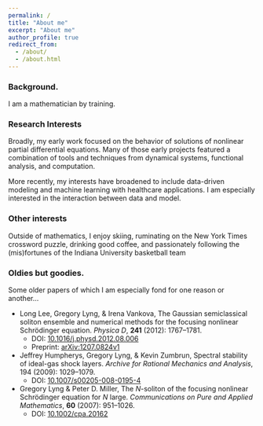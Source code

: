 ```yaml
---
permalink: /
title: "About me"
excerpt: "About me"
author_profile: true
redirect_from: 
  - /about/
  - /about.html
---
```


### Background. 
I am a mathematician by training.  

### Research Interests

Broadly, my early work focused on the behavior of solutions of nonlinear partial differential equations. Many of those early projects featured a combination of tools and techniques from dynamical systems, functional analysis, and computation. 

More recently, my interests have broadened to include data-driven modeling and machine learning with healthcare applications. I am especially interested in the interaction between data and model.

### Other interests

Outside of mathematics, I enjoy skiing, ruminating on the New York Times crossword puzzle, drinking good coffee, and passionately following the (mis)fortunes of the Indiana University basketball team

### Oldies but goodies. 

Some older papers of which I am especially fond for one reason or another...

* Long Lee, Gregory Lyng, & Irena Vankova, The Gaussian semiclassical soliton ensemble and numerical methods for the focusing nonlinear Schrödinger equation. *Physica D*, **241** (2012): 1767–1781.
  * DOI: [10.1016/j.physd.2012.08.006](https://dx.doi.org/10.1016/j.physd.2012.08.006)
  * Preprint: [arXiv:1207.0824v1](https://arxiv.org/abs/1211.1988)
* Jeffrey Humpherys, Gregory Lyng, & Kevin Zumbrun, Spectral stability of ideal-gas shock layers. *Archive for Rational Mechanics and Analysis*, 194 (2009): 1029–1079.
  * DOI: [10.1007/s00205-008-0195-4](https://dx.doi.org/10.1007/s00205-008-0195-4)
* Gregory Lyng & Peter D. Miller, The *N*-soliton of the focusing nonlinear Schrödinger equation for *N* large. *Communications on Pure and Applied Mathematics*, **60** (2007): 951–1026.
  * DOI: [10.1002/cpa.20162](https://dx.doi.org/10.1002/cpa.20162)

